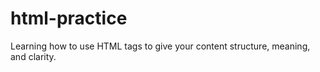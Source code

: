 # html-practice
Learning how to use HTML tags to give your content structure, meaning, and clarity.
